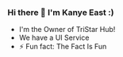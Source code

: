 ### Hi there 👋 I'm Kanye East :)

<!--
**TheRealKanyeEast/TheRealKanyeEast** is a ✨ _special_ ✨ repository because its `README.md` (this file) appears on your GitHub profile. -->


- I'm the Owner of TriStar Hub!
- We have a UI Service
- ⚡ Fun fact: The Fact Is Fun

